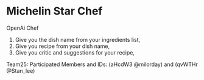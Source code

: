 # Michelin Star Chef
OpenAi Chef
1. Give you the dish name from your ingredients list,
2. Give you recipe from your dish name,
3. Give you critic and suggestions for your recipe,



Team25: 
Participated Members and IDs: (aHcdW3    @milorday)  and  (qvWTHr     @Stan_lee) 


